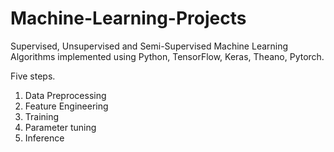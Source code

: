 # Machine-Learning-Projects
Supervised, Unsupervised and Semi-Supervised Machine Learning Algorithms implemented using Python, TensorFlow, Keras, Theano, Pytorch.

Five steps.
1) Data Preprocessing
2) Feature Engineering
3) Training
4) Parameter tuning
5) Inference

